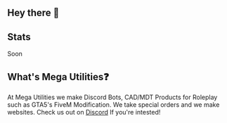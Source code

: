 ## Hey there 👋

## Stats
Soon

<!--

**Here are some ideas to get you started:**

🙋‍♀️ A short introduction - what is your organization all about?
🌈 Contribution guidelines - how can the community get involved?
👩‍💻 Useful resources - where can the community find your docs? Is there anything else the community should know?
🍿 Fun facts - what does your team eat for breakfast?
🧙 Remember, you can do mighty things with the power of [Markdown](https://docs.github.com/github/writing-on-github/getting-started-with-writing-and-formatting-on-github/basic-writing-and-formatting-syntax)
-->

## What's Mega Utilities❓️
At Mega Utilities we make Discord Bots, CAD/MDT Products for Roleplay such as GTA5's FiveM Modification. We take special orders and we make websites. Check us out on [Discord](https://discord.gg/J9N6evPF8Y) If you're intested!
